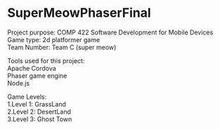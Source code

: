 # SuperMeowPhaserFinal
<p>Project purpose: COMP 422 Software Development for Mobile Devices<br>
Game type: 2d platformer game<br>
Team Number: Team C (super meow)<br></p>

Tools used for this project:<br>
  Apache Cordova<br>
  Phaser game engine<br>
  Node.js<br>
  


Game Levels:<br>
  1.Level 1: GrassLand<br>
  2.Level 2: DesertLand<br>
  3.Level 3: Ghost Town<br>

